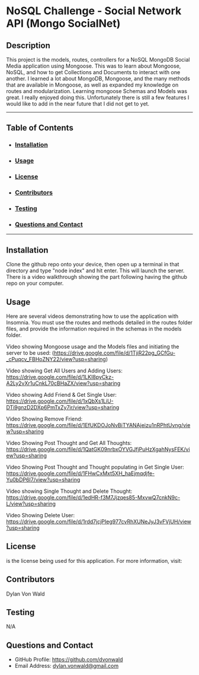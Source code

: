 # NoSQL Challenge - Social Network API (Mongo SocialNet)

## Description

This project is the models, routes, controllers for a NoSQL MongoDB Social Media application using Mongoose. This was to learn about Mongoose, NoSQL, and how to get Collections and Documents to interact with one another. I learned a lot about MongoDB, Mongoose, and the many methods that are available in Mongoose, as well as expanded my knowledge on routes and modularization. Learning mongoose Schemas and Models was great. I really enjoyed doing this. Unfortunately there is still a few features I would like to add in the near future that I did not get to yet.

---

## Table of Contents

- ### [Installation](#installation)

- ### [Usage](#usage)

- ### [License](#license)

- ### [Contributors](#contributions)

- ### [Testing](#testing)

- ### [Questions and Contact](#questions-and-contact)

---

## Installation

Clone the github repo onto your device, then open up a terminal in that directory and type "node index" and hit enter. This will launch the server. There is a video walkthrough showing the part following having the github repo on your computer.

## Usage

Here are several videos demonstrating how to use the application with Insomnia. You must use the routes and methods detailed in the routes folder files, and provide the information required in the schemas in the models folder.

Video showing Mongoose usage and the Models files and initiating the server to be used:
(https://drive.google.com/file/d/1TjiR22pg_GCfGu-_cPuqcv_FBHoZNY22/view?usp=sharing)

Video showing Get All Users and Adding Users:
https://drive.google.com/file/d/1LKI8pyCkz-A2Ly2vXr1uCnkL70cBHaZX/view?usp=sharing

Video showing Add Friend & Get Single User:
https://drive.google.com/file/d/1xQbXs1LiU-DTi9gnzD2DXp6PmTxZy7ir/view?usp=sharing

Video Showing Remove Friend:
https://drive.google.com/file/d/1EfUKDOJoNvBiTYANAjeizu1nRPhtUvng/view?usp=sharing

Video Showing Post Thought and Get All Thoughts:
https://drive.google.com/file/d/1QatGK09nrbxOYVGJfjPuHzXgahNysFEK/view?usp=sharing

Video Showing Post Thought and Thought populating in Get Single User:
https://drive.google.com/file/d/1FHwCxMxt5XH_haEjmqdjfe-Yu0bDP6I7/view?usp=sharing

Video showing Single Thought and Delete Thought:
https://drive.google.com/file/d/1edHR-f3M7Jjzqes85-MxvwQ7cnkN9c-L/view?usp=sharing

Video Showing Delete User:
https://drive.google.com/file/d/1rdd7jcjPIeg977cvRhXUNeJyJ3vFVjUH/view?usp=sharing

## License

is the license being used for this application.
For more information, visit:

## Contributors

Dylan Von Wald

## Testing

N/A

## Questions and Contact

- GitHub Profile: https://github.com/dvonwald
- Email Address: dylan.vonwald@gmail.com
